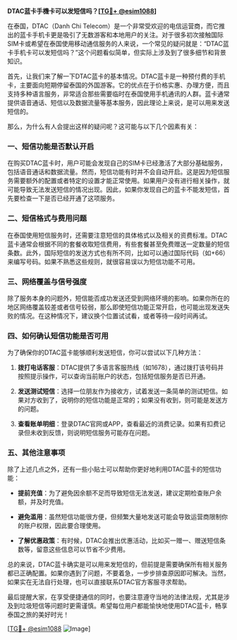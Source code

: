 **DTAC蓝卡手機卡可以发短信吗？[[TG💪+ @esim1088](https://t.me/s/esim1088)]**

在泰国，DTAC（Danh Chi Telecom）是一个非常受欢迎的电信运营商，而它推出的蓝卡手机卡更是吸引了无数游客和本地用户的关注。对于很多初次接触国际SIM卡或希望在泰国使用移动通信服务的人来说，一个常见的疑问就是：“DTAC蓝卡手机卡可以发短信吗？”这个问题看似简单，但实际上涉及到了很多细节和背景知识。

首先，让我们来了解一下DTAC蓝卡的基本情况。DTAC蓝卡是一种预付费的手机卡，主要面向短期停留泰国的外国游客。它的优点在于价格实惠、办理方便，而且支持多种语言服务，非常适合那些需要临时在泰国使用手机通讯的人群。蓝卡通常提供语音通话、短信以及数据流量等基本服务，因此理论上来说，是可以用来发送短信的。

那么，为什么有人会提出这样的疑问呢？这可能与以下几个因素有关：

### **一、短信功能是否默认开启**
在购买DTAC蓝卡时，用户可能会发现自己的SIM卡已经激活了大部分基础服务，包括语音通话和数据流量。然而，短信功能有时并不会自动开启。这是因为短信服务需要额外的配置或者特定的设置才能正常使用。如果用户没有进行相关操作，就可能导致无法发送短信的情况出现。因此，如果你发现自己的蓝卡不能发短信，首先要检查一下是否已经开通了这项服务。

### **二、短信格式与费用问题**
在泰国使用短信服务时，还需要注意短信的具体格式以及相关的资费标准。DTAC蓝卡通常会根据不同的套餐收取短信费用，有些套餐甚至免费赠送一定数量的短信条数。此外，国际短信的发送方式也有所不同，比如可以通过国际代码（如+66）来编写号码。如果不熟悉这些规则，就很容易误以为短信功能不可用。

### **三、网络覆盖与信号强度**
除了服务本身的问题外，短信能否成功发送还受到网络环境的影响。如果你所在的地区网络覆盖较差或者信号较弱，那么即使短信功能正常开启，也可能出现发送失败的情况。在这种情况下，建议换个位置试试看，或者等待一段时间再试。

### **四、如何确认短信功能是否可用**
为了确保你的DTAC蓝卡能够顺利发送短信，你可以尝试以下几种方法：

1. **拨打电话客服**：DTAC提供了多语言客服热线（如1678），通过拨打该号码并按照提示操作，可以查询当前账户的状态，包括短信服务是否已开通。
   
2. **发送测试短信**：选择一位朋友作为接收方，试着发送一条简单的测试短信。如果对方收到了，说明你的短信功能是正常的；如果没有收到，则可能是发送方的问题。

3. **查看账单明细**：登录DTAC官网或APP，查看最近的消费记录。如果有扣费记录但未收到反馈，则说明短信服务可能存在问题。

### **五、其他注意事项**
除了上述几点之外，还有一些小贴士可以帮助你更好地利用DTAC蓝卡的短信功能：

- **提前充值**：为了避免因余额不足而导致短信无法发送，建议定期检查账户余额，并及时充值。
  
- **避免滥用**：虽然短信功能很方便，但频繁大量地发送可能会导致运营商限制你的账户权限，因此要合理使用。

- **了解优惠政策**：有时候，DTAC会推出优惠活动，比如买一赠一、赠送短信条数等，留意这些信息可以节省不少费用。

总的来说，DTAC蓝卡确实是可以用来发短信的，但前提是需要确保所有相关服务都已正确配置。如果你遇到了问题，不要着急，一步步排查原因即可解决。当然，如果实在无法自行处理，也可以直接联系DTAC官方客服寻求帮助。

最后提醒大家，在享受便捷通信的同时，也要注意遵守当地的法律法规，尤其是涉及到垃圾短信等问题时更需谨慎。希望每位用户都能愉快地使用DTAC蓝卡，畅享泰国之旅的美好时光！

[[TG💪+ @esim1088](https://t.me/s/esim1088) ![Image](https://i.postimg.cc/4NQfJmqS/Snipaste-2025-05-13-00-14-12.png)]